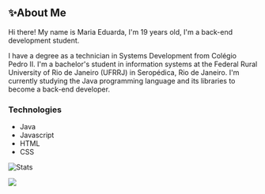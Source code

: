 ## ✨About Me

Hi there! My name is Maria Eduarda, I'm 19 years old, I'm a back-end development student.

I have a degree as a technician in Systems Development from Colégio Pedro II. I'm a bachelor's student in information systems at the Federal Rural University of Rio de Janeiro (UFRRJ) in Seropédica, Rio de Janeiro. I'm currently studying the Java programming language and its libraries to become a back-end developer.

### Technologies

- Java
- Javascript
- HTML
- CSS

![Stats](https://github-readme-stats.vercel.app/api/top-langs/?username=mariamourie&theme=midnight-purple&hide_border=false&include_all_commits=true&count_private=true&layout=compact)


[![](https://visitcount.itsvg.in/api?id=mariamourie&icon=9&color=11)](https://visitcount.itsvg.in)
